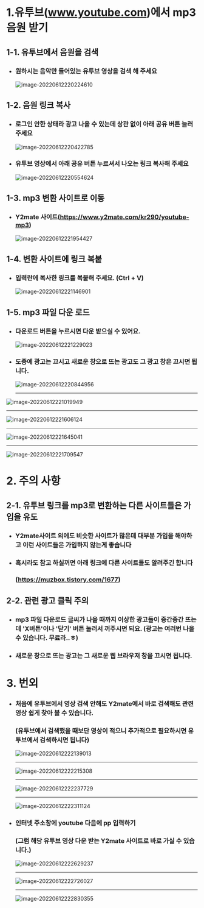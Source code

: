 # 1.유투브(www.youtube.com)에서 mp3음원 받기

## 1-1. 유투브에서 음원을 검색

- ### 원하시는 음악만 들어있는 유투브 영상을 검색 해 주세요

  ![image-20220612220224610](C:\Users\user\AppData\Roaming\Typora\typora-user-images\image-20220612220224610.png)



## 1-2. 음원 링크 복사

- ### 로그인 안한 상태라 광고 나올 수 있는데 상관 없이 아래 공유 버튼 눌러주세요

  ![image-20220612220422785](C:\Users\user\AppData\Roaming\Typora\typora-user-images\image-20220612220422785.png)



- ### 유투브 영상에서 아래 공유 버튼 누르셔서 나오는 링크 복사해 주세요

  ![image-20220612220554624](C:\Users\user\AppData\Roaming\Typora\typora-user-images\image-20220612220554624.png)



## 1-3. mp3 변환 사이트로 이동

- ### Y2mate 사이트(https://www.y2mate.com/kr290/youtube-mp3)

  ![image-20220612221954427](C:\Users\user\AppData\Roaming\Typora\typora-user-images\image-20220612221954427.png)

## 1-4. 변환 사이트에 링크 복붙

- ### 입력란에 복사한 링크를 복붙해 주세요. (Ctrl + V)

  ![image-20220612221146901](C:\Users\user\AppData\Roaming\Typora\typora-user-images\image-20220612221146901.png)

  

## 1-5. mp3 파일 다운 로드

- ### 다운로드 버튼을 누르시면 다운 받으실 수 있어요.

  ![image-20220612221229023](C:\Users\user\AppData\Roaming\Typora\typora-user-images\image-20220612221229023.png)

- ### 도중에 광고는 끄시고 새로운 창으로 뜨는 광고도 그 광고 창은 끄시면 됩니다.

  ![image-20220612220844956](C:\Users\user\AppData\Roaming\Typora\typora-user-images\image-20220612220844956.png)

  ------

  

![image-20220612221019949](C:\Users\user\AppData\Roaming\Typora\typora-user-images\image-20220612221019949.png)

------

![image-20220612221606124](C:\Users\user\AppData\Roaming\Typora\typora-user-images\image-20220612221606124.png)

------

![image-20220612221645041](C:\Users\user\AppData\Roaming\Typora\typora-user-images\image-20220612221645041.png)

------

![image-20220612221709547](C:\Users\user\AppData\Roaming\Typora\typora-user-images\image-20220612221709547.png)



# 2. 주의 사항

## 2-1. 유투브 링크를 mp3로 변환하는 다른 사이트들은 가입을 유도

- ### Y2mate사이트 외에도 비슷한 사이트가 많은데 대부분 가입을 해야하고 이런 사이트들은 가입하지 않는게 좋습니다

- ### 혹시라도 참고 하실꺼면 아래 링크에 다른 사이트들도 알려주긴 합니다

  ### (https://muzbox.tistory.com/1677)



## 2-2. 관련 광고 클릭 주의

- ### mp3 파일 다운로드 글씨가 나올 때까지 이상한 광고들이 중간중간 뜨는데 'X버튼'이나 '닫기' 버튼 눌러서 꺼주시면 되요. (광고는 여러번 나올 수 있습니다. 무료라..ㅎ)

- ### 새로운 창으로 뜨는 광고는 그 새로운 웹 브라우저 창을 끄시면 됩니다.

  

# 3. 번외

- ### 처음에 유투브에서 영상 검색 안해도 Y2mate에서 바로 검색해도 관련 영상 쉽게 찾아 볼 수 있습니다.

  ### (유투브에서 검색했을 때보단 영상이 적으니 추가적으로 필요하시면 유투브에서 검색하시면 됩니다)

  ![image-20220612222139013](C:\Users\user\AppData\Roaming\Typora\typora-user-images\image-20220612222139013.png)

  ------

  ![image-20220612222215308](C:\Users\user\AppData\Roaming\Typora\typora-user-images\image-20220612222215308.png)

  ------

  ![image-20220612222237729](C:\Users\user\AppData\Roaming\Typora\typora-user-images\image-20220612222237729.png)

  ------

  ![image-20220612222311124](C:\Users\user\AppData\Roaming\Typora\typora-user-images\image-20220612222311124.png)



- ### 인터넷 주소창에 youtube 다음에 pp 입력하기

  ### (그럼 해당 유투브 영상 다운 받는 Y2mate 사이트로 바로 가실 수 있습니다.)

  ![image-20220612222629237](C:\Users\user\AppData\Roaming\Typora\typora-user-images\image-20220612222629237.png)

  ------

  ![image-20220612222726027](C:\Users\user\AppData\Roaming\Typora\typora-user-images\image-20220612222726027.png)

  ------

  ![image-20220612222830355](C:\Users\user\AppData\Roaming\Typora\typora-user-images\image-20220612222830355.png)

